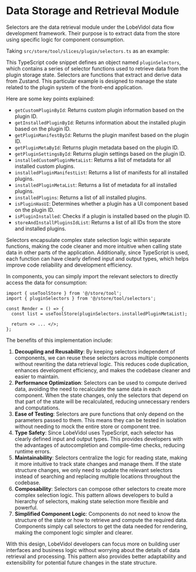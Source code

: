 # Data Storage and Retrieval Module

Selectors are the data retrieval module under the LobeVidol data flow development framework. Their purpose is to extract data from the store using specific logic for component consumption.

Taking `src/store/tool/slices/plugin/selectors.ts` as an example:

This TypeScript code snippet defines an object named `pluginSelectors`, which contains a series of selector functions used to retrieve data from the plugin storage state. Selectors are functions that extract and derive data from Zustand. This particular example is designed to manage the state related to the plugin system of the front-end application.

Here are some key points explained:

- `getCustomPluginById`: Returns custom plugin information based on the plugin ID.
- `getInstalledPluginById`: Returns information about the installed plugin based on the plugin ID.
- `getPluginManifestById`: Returns the plugin manifest based on the plugin ID.
- `getPluginMetaById`: Returns plugin metadata based on the plugin ID.
- `getPluginSettingsById`: Returns plugin settings based on the plugin ID.
- `installedCustomPluginMetaList`: Returns a list of metadata for all installed custom plugins.
- `installedPluginManifestList`: Returns a list of manifests for all installed plugins.
- `installedPluginMetaList`: Returns a list of metadata for all installed plugins.
- `installedPlugins`: Returns a list of all installed plugins.
- `isPluginHasUI`: Determines whether a plugin has a UI component based on the plugin ID.
- `isPluginInstalled`: Checks if a plugin is installed based on the plugin ID.
- `storeAndInstallPluginsIdList`: Returns a list of all IDs from the store and installed plugins.

Selectors encapsulate complex state selection logic within separate functions, making the code cleaner and more intuitive when calling state data in other parts of the application. Additionally, since TypeScript is used, each function can have clearly defined input and output types, which helps improve code reliability and development efficiency.

In components, you can simply import the relevant selectors to directly access the data for consumption:

```tsx | pure
import { useToolStore } from '@/store/tool';
import { pluginSelectors } from '@/store/tool/selectors';

const Render = () => {
  const list = useToolStore(pluginSelectors.installedPluginMetaList);

  return <> ... </>;
};
```

The benefits of this implementation include:

1. **Decoupling and Reusability**: By keeping selectors independent of components, we can reuse these selectors across multiple components without rewriting the data retrieval logic. This reduces code duplication, enhances development efficiency, and makes the codebase cleaner and easier to maintain.
2. **Performance Optimization**: Selectors can be used to compute derived data, avoiding the need to recalculate the same data in each component. When the state changes, only the selectors that depend on that part of the state will be recalculated, reducing unnecessary renders and computations.
3. **Ease of Testing**: Selectors are pure functions that only depend on the parameters passed to them. This means they can be tested in isolation without needing to mock the entire store or component tree.
4. **Type Safety**: Since LobeVidol uses TypeScript, each selector has clearly defined input and output types. This provides developers with the advantages of autocompletion and compile-time checks, reducing runtime errors.
5. **Maintainability**: Selectors centralize the logic for reading state, making it more intuitive to track state changes and manage them. If the state structure changes, we only need to update the relevant selectors instead of searching and replacing multiple locations throughout the codebase.
6. **Composability**: Selectors can compose other selectors to create more complex selection logic. This pattern allows developers to build a hierarchy of selectors, making state selection more flexible and powerful.
7. **Simplified Component Logic**: Components do not need to know the structure of the state or how to retrieve and compute the required data. Components simply call selectors to get the data needed for rendering, making the component logic simpler and clearer.

With this design, LobeVidol developers can focus more on building user interfaces and business logic without worrying about the details of data retrieval and processing. This pattern also provides better adaptability and extensibility for potential future changes in the state structure.
